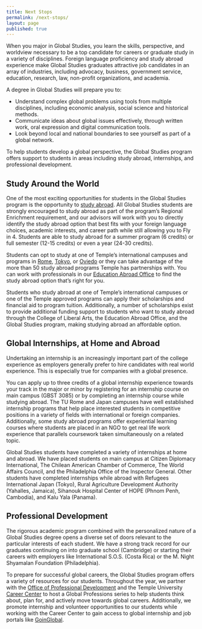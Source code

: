 ```yaml
---
title: Next Stops
permalink: /next-stops/
layout: page
published: true
---
```

When you major in Global Studies, you learn the skills, perspective, and worldview necessary to be a top candidate for careers or graduate study in a variety of disciplines. Foreign language proficiency and study abroad experience make Global Studies graduates attractive job candidates in an array of industries, including advocacy, business, government service, education, research, law, non-profit organizations, and academia.

A degree in Global Studies will prepare you to:

- Understand complex global problems using tools from multiple disciplines, including economic analysis, social science and historical methods.
- Communicate ideas about global issues effectively, through written work, oral expression and digital communication tools.
- Look beyond local and national boundaries to see yourself as part of a global network.

To help students develop a global perspective, the Global Studies program offers support to students in areas including study abroad, internships, and professional development.  

## Study Around the World

One of the most exciting opportunities for students in the Global Studies program is the opportunity to [study abroad](http://studyabroad.temple.edu/). All Global Studies students are strongly encouraged to study abroad as part of the program’s Regional Enrichment requirement, and our advisors will work with you to directly identify the study abroad option that best fits with your foreign language choices, academic interests, and career path while still allowing you to Fly in 4. Students are able to study abroad for a summer program (6 credits) or full semester (12-15 credits) or even a year (24-30 credits). 

Students can opt to study at one of Temple’s international campuses and programs in [Rome](https://studyabroad.temple.edu/rome), [Tokyo](https://studyabroad.temple.edu/tokyo), or [Oviedo](https://studyabroad.temple.edu/spain) or they can take advantage of the more than 50 study abroad programs Temple has partnerships with. You can work with professionals in our [Education Abroad Office](https://studyabroad.temple.edu/) to find the study abroad option that’s right for you.

Students who study abroad at one of Temple’s international campuses or one of the Temple approved programs can apply their scholarships and financial aid to program tuition. Additionally, a number of scholarships exist to provide additional funding support to students who want to study abroad through the College of Liberal Arts, the Education Abroad Office, and the Global Studies program, making studying abroad an affordable option.

## Global Internships, at Home and Abroad

Undertaking an internship is an increasingly important part of the college experience as employers generally prefer to hire candidates with real world experience. This is especially true for companies with a global presence.  

You can apply up to three credits of a global internship experience towards your track in the major or minor by registering for an internship course on main campus (GBST 3085) or by completing an internship course while studying abroad. The TU Rome and Japan campuses have well established internship programs that help place interested students in competitive positions in a variety of fields with international or foreign companies. Additionally, some study abroad programs offer experiential learning courses where students are placed in an NGO to get real life work experience that parallels coursework taken simultaneously on a related topic.

Global Studies students have completed a variety of internships at home and abroad. We have placed students on main campus at Citizen Diplomacy International, The Chilean American Chamber of Commerce, The World Affairs Council, and the Philadelphia Office of the Inspector General. Other students have completed internships while abroad with Refugees International Japan (Tokyo), Rural Agriculture Development Authority (Yahalles, Jamaica), Sihanouk Hospital Center of HOPE (Phnom Penh, Cambodia), and Kalu Yala (Panama). 

## Professional Development  

The rigorous academic program combined with the personalized nature of a Global Studies degree opens a diverse set of doors relevant to the particular interests of each student. We have a strong track record for our graduates continuing on into graduate school (Cambridge) or starting their careers with employers like International S.O.S. (Costa Rica) or the M. Night Shyamalan Foundation (Philadelphia). 

To prepare for successful global careers, the Global Studies program offers a variety of resources for our students. Throughout the year, we partner with the [Office of Professional Development](http://liberalarts.temple.edu/advising/professional-development) and the Temple University [Career Center](http://www.temple.edu/provost/careercenter/) to host a Global Professions series to help students think about, plan for, and actively move towards global careers. Additionally, we promote internship and volunteer opportunities to our students while working with the Career Center to gain access to global internship and job portals like [GoinGlobal](https://online.goinglobal.com).
